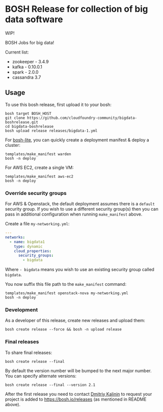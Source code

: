 # BOSH Release for collection of big data software

WIP!

BOSH Jobs for big data!

Current list:
* zookeeper - 3.4.9
* kafka - 0.10.0.1
* spark - 2.0.0
* cassandra 3.7

## Usage

To use this bosh release, first upload it to your bosh:

```
bosh target BOSH_HOST
git clone https://github.com/cloudfoundry-community/bigdata-boshrelease.git
cd bigdata-boshrelease
bosh upload release releases/bigdata-1.yml
```

For [bosh-lite](https://github.com/cloudfoundry/bosh-lite), you can quickly create a deployment manifest & deploy a cluster:

```
templates/make_manifest warden
bosh -n deploy
```

For AWS EC2, create a single VM:

```
templates/make_manifest aws-ec2
bosh -n deploy
```

### Override security groups

For AWS & Openstack, the default deployment assumes there is a `default` security group. If you wish to use a different security group(s) then you can pass in additional configuration when running `make_manifest` above.

Create a file `my-networking.yml`:

``` yaml
---
networks:
  - name: bigdata1
    type: dynamic
    cloud_properties:
      security_groups:
        - bigdata
```

Where `- bigdata` means you wish to use an existing security group called `bigdata`.

You now suffix this file path to the `make_manifest` command:

```
templates/make_manifest openstack-nova my-networking.yml
bosh -n deploy
```

### Development

As a developer of this release, create new releases and upload them:

```
bosh create release --force && bosh -n upload release
```

### Final releases

To share final releases:

```
bosh create release --final
```

By default the version number will be bumped to the next major number. You can specify alternate versions:


```
bosh create release --final --version 2.1
```

After the first release you need to contact [Dmitriy Kalinin](mailto://dkalinin@pivotal.io) to request your project is added to https://bosh.io/releases (as mentioned in README above).
